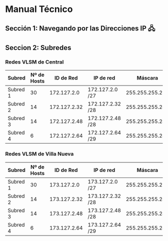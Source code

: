 
# Manual Técnico

## Sección 1: Navegando por las Direcciones IP 🖧



## Seccion 2: Subredes

### Redes VLSM de Central

| Subred   | Nº de Hosts | ID de Red       | IP de red        | Máscara         | Primer Host   | Último Host   | Broadcast     | Puerta de enlace  |
|----------|------------|-----------------|-----------------|-----------------|--------------|--------------|--------------|-------------------|
| Subred 1 | 30         | 172.127.2.0     | 172.127.2.0 /27 | 255.255.255.224 | 172.127.2.1  | 172.127.2.30 | 172.127.2.31 | 172.127.2.1       |
| Subred 2 | 14         | 172.127.2.32    | 172.127.2.32 /28| 255.255.255.240 | 172.127.2.33 | 172.127.2.46 | 172.127.2.47 | 172.127.2.33      |
| Subred 3 | 14         | 172.127.2.48    | 172.127.2.48 /28| 255.255.255.240 | 172.127.2.49 | 172.127.2.62 | 172.127.2.63 | 172.127.2.49      |
| Subred 4 | 6          | 172.127.2.64    | 172.127.2.64 /29| 255.255.255.248 | 172.127.2.65 | 172.127.2.70 | 172.127.2.71 | 172.127.2.65      |


### Redes VLSM de Villa Nueva

| Subred   | Nº de Hosts | ID de Red       | IP de red        | Máscara         | Primer Host   | Último Host   | Broadcast     | Puerta de enlace  |
|----------|------------|-----------------|-----------------|-----------------|--------------|--------------|--------------|-------------------|
| Subred 1 | 30         | 173.127.2.0     | 173.127.2.0 /27 | 255.255.255.224 | 173.127.2.1  | 173.127.2.30 | 173.127.2.31 | 173.127.2.1       |
| Subred 2 | 14         | 173.127.2.32    | 173.127.2.32 /28| 255.255.255.240 | 173.127.2.33 | 173.127.2.46 | 173.127.2.47 | 173.127.2.33      |
| Subred 3 | 14         | 173.127.2.48    | 173.127.2.48 /28| 255.255.255.240 | 173.127.2.49 | 173.127.2.62 | 173.127.2.63 | 173.127.2.49      |
| Subred 4 | 6          | 173.127.2.64    | 173.127.2.64 /29| 255.255.255.248 | 173.127.2.65 | 173.127.2.70 | 173.127.2.71 | 173.127.2.65      |





